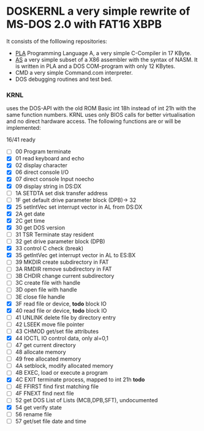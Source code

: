 # DOSKERNL a very simple rewrite of MS-DOS 2.0 with FAT16 XBPB
It consists of the folllowing repositories:
* [PLA](https://github.com/ALANGUAGE/A2017) Programming Language A, a very simple C-Compiler in 17 KByte.
* [AS](https://github.com/ALANGUAGE/ASM86) a very simple subset of a X86 assembler with the syntax of NASM. It is written in PLA and a DOS COM-program with only 12 KBytes.
* CMD a very simple Command.com interpreter.
* DOS debugging routines and test bed.

### KRNL
uses the DOS-API with the old ROM Basic int 18h instead of int 21h with the same function numbers. KRNL uses only BIOS calls for better virtualisation and no direct hardware access. The following functions are or will be implemented:

16/41 ready
* [ ] 00 Program terminate
* [x] 01 read keyboard and echo
* [x] 02 display character
* [x] 06 direct console I/O
* [x] 07 direct console Input noecho
* [x] 09 display string in DS:DX
* [ ] 1A SETDTA set disk transfer address
* [ ] 1F get default drive parameter block (DPB)-> 32
* [x] 25 setIntVec set interrupt vector in AL from DS:DX
* [x] 2A get date
* [x] 2C get time
* [x] 30 get DOS version
* [ ] 31 TSR Terminate stay resident
* [ ] 32 get drive parameter block (DPB)
* [x] 33 control C check (break)
* [x] 35 getIntVec get interrupt vector in AL to ES:BX
* [ ] 39 MKDIR create subdirectory in FAT
* [ ] 3A RMDIR remove subdirectory in FAT
* [ ] 3B CHDIR change current subdirectory
* [ ] 3C create file with handle
* [ ] 3D open file with handle
* [ ] 3E close file handle
* [x] 3F read file or device, **todo** block IO
* [x] 40 read file or device, **todo** block IO
* [ ] 41 UNLINK delete file by directory entry
* [ ] 42 LSEEK move file pointer
* [ ] 43 CHMOD get/set file attributes
* [x] 44 IOCTL IO control data, only al=0,1
* [ ] 47 get current directory
* [ ] 48 allocate memory
* [ ] 49 free allocated memory
* [ ] 4A setblock, modify allocated memory
* [ ] 4B EXEC, load or execute a program
* [x] 4C EXIT terminate process, mapped to int 21h **todo**
* [ ] 4E FFIRST find first matching file
* [ ] 4F FNEXT find next file
* [ ] 52 get DOS List of Lists (MCB,DPB,SFT), undocumented
* [x] 54 get verify state
* [ ] 56 rename file
* [ ] 57 get/set file date and time
